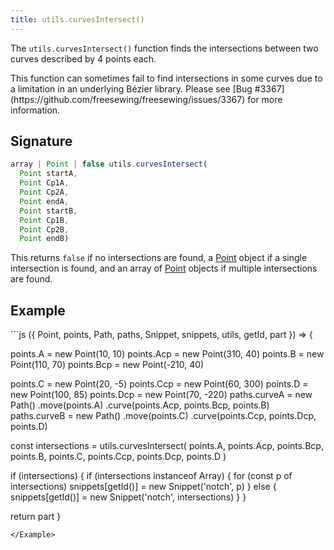```yaml
---
title: utils.curvesIntersect()
---
```


The `utils.curvesIntersect()` function finds the intersections between two curves
described by 4 points each.

<Warning>
This function can sometimes fail to find intersections in some curves
due to a limitation in an underlying Bézier library.
Please see [Bug #3367](https://github.com/freesewing/freesewing/issues/3367)
for more information.
</Warning>

## Signature

```js
array | Point | false utils.curvesIntersect(
  Point startA,
  Point Cp1A,
  Point Cp2A,
  Point endA,
  Point startB,
  Point Cp1B,
  Point Cp2B,
  Point endB)
```

This returns `false` if no intersections are found,
a [Point](/reference/api/point) object if
a single intersection is found, and an array
of [Point](/reference/api/point) objects if
multiple intersections are found.

## Example

<Example caption="A Utils.curvesIntersect() example">
```js
({ Point, points, Path, paths, Snippet, snippets, utils, getId, part }) => {

  points.A = new Point(10, 10)
  points.Acp = new Point(310, 40)
  points.B = new Point(110, 70)
  points.Bcp = new Point(-210, 40)

  points.C = new Point(20, -5)
  points.Ccp = new Point(60, 300)
  points.D = new Point(100, 85)
  points.Dcp = new Point(70, -220)
  paths.curveA = new Path()
    .move(points.A)
    .curve(points.Acp, points.Bcp, points.B)
  paths.curveB = new Path()
    .move(points.C)
    .curve(points.Ccp, points.Dcp, points.D)

  const intersections = utils.curvesIntersect(
    points.A,
    points.Acp,
    points.Bcp,
    points.B,
    points.C,
    points.Ccp,
    points.Dcp,
    points.D
    )

  if (intersections) {
    if (intersections instanceof Array) {
      for (const p of intersections)
        snippets[getId()] = new Snippet('notch', p)
    } else {
      snippets[getId()] = new Snippet('notch', intersections)
    }
  }

  return part
}
```
</Example>
